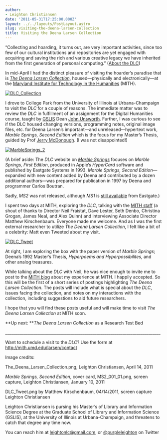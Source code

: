 ```yaml
---
author:
- Leighton Christiansen
date: '2011-05-31T17:25:00.000Z'
layout: ../../layouts/PostLayout.astro
slug: visiting-the-deena-larsen-collection
title: Visiting the Deena Larsen Collection
---
```


“Collecting and hoarding, it turns out, are very important activities, since too few of our cultural institutions and repositories are yet engaged with acquiring and saving the rich and various creative legacy we have inherited from the first generation of personal computing.” ([About the DLC](http://mith.umd.edu/larsen/about/about))

In mid-April I had the distinct pleasure of visiting the hoarder’s paradise that is [_The Deena Larsen Collection_](http://mith.umd.edu/larsen), housed—physically and electronically—at the [Maryland Institute for Technology in the Humanities](http://mith.umd.edu) (MITH).

[![](http://mith.umd.edu/wp-content/uploads/2014/02/DLC_collection.jpg "DLC_Collection")](/assets/images/2014-02-DLC_collection.jpg)

I drove to College Park from the University of Illinois at Urbana-Champaign to visit the _DLC_ for a couple of reasons. The immediate matter was to review the _DLC_ in fulfillment of an assignment for the Digital Humanities course, taught by [GSLIS](http://www.lis.illinois.edu/) Dean [John Unsworth](http://www.lis.illinois.edu/people/faculty/unsworth). Further, I was curious to see if the DLC housed changing versions, programming notes, original image files, etc. for Deena Larsen’s important—and unreleased—hypertext work, _Marble Springs, Second Edition_ which is the focus for my Master’s Thesis, guided by Prof [Jerry McDonough](http://www.lis.illinois.edu/people/faculty/jmcdonou). (I was not disappointed!)

[![](http://mith.umd.edu/wp-content/uploads/2014/02/MS2_001.jpg "MarbleSprings_2")](/assets/images/2014-02-MS2_001.jpg)

<!-- @font-face {   font-family: "Cambria"; }p.MsoNormal, li.MsoNormal, div.MsoNormal { margin: 0in 0in 0.0001pt; font-size: 12pt; font-family: Cambria; }div.Section1 { page: Section1; } -->

(A brief aside: The _DLC_ website on [_Marble Springs_](http://mith.umd.edu/larsen/about/marblesprings) focuses on _Marble Springs, First Edition_, produced in Apple’s _HyperCard_ software and published by Eastgate Systems in 1993. _Marble Springs, Second Edition_—expanded with new content added by Deena and contributed by a dozen additional authors—was prepared for publication in 1997 by Deena and programmer Carlos Boutran.

Sadly, _MS2_ was not released, although _MS1_ is [still available](http://www.eastgate.com/catalog/MarbleSprings.html) from Eastgate.)

I spent two days at MITH, exploring the _DLC_, talking with the [MITH staff](http://mith.umd.edu/people) (a shout of thanks to Director Neil Fraistat, Dave Lester, Seth Denbo, Christina Grogan, James Neal, and Alex Quinn) and interviewing Associate Director Matthew Kirschenbaum. Everyone made me welcome. And as I was the first external researcher to utilize _The Deena Larsen Collection_, I felt like a bit of a celebrity: Matt even Tweeted about my visit.

[![](/assets/images/2014-02-DLC_tweet_sm.jpg "DLC_Tweet")](http://mith.umd.edu/wp-content/uploads/2014/02/DLC_tweet.jpg)

At right, I am exploring the box with the paper version of _Marble Springs_; Deena’s 1992 Master’s Thesis, _Hyperpoems and Hyperpossibilites_, and other analog treasures.

While talking about the _DLC_ with Neil, he was nice enough to invite me to post to the [MITH blog](http://mith.umd.edu/blog/) about my experience at MITH. I happily accepted. So this will be the first of a short series of postings highlighting _The Deena Larsen Collection_. The posts will include what is special about the _DLC_, issues facing the collection, and notes on my interactions with the collection, including suggestions to aid future researchers.

I hope that you will find these posts useful and will make time to visit _The Deena Larsen Collection_ at MITH soon.

**Up next: **_The Deena Larsen Collection_ as a Research Test Bed

\_\_\_\_\_\_\_\_\_\_\_\_\_\_\_\_\_\_\_\_\_\_\_\_\_\_\_\_\_\_\_\_\_\_\_\_\_\_\_\_\_\_\_\_\_\_\_\_\_\_\_\_\_\_\_\_\_\_\_\_\_\_\_\_\_\_\_\_\_\_\_\_\_\_\_\_\_\_

Want to schedule a visit to the _DLC_? Use the form at <http://mith.umd.edu/larsen/contact>

Image credits:

The_Deena_Larsen_Collection.png, Leighton Christiansen, April 14, 2011

_Marble Springs, Second Edition_, cover card, MS2_001_01.png, screen capture, Leighton Christiansen, January 10, 2011

DLC_Tweet.png by Matthew Kirschenbaum, 04/14/2011, screen capture Leighton Christiansen

Leighton Christiansen is pursing his Master’s of Library and Information Science Degree at the Graduate School of Library and Information Science (GSLIS), at the University of Illinois at Urbana-Champaign, and threatens to catch that degree any time now.

You can reach him at leightonlc@gmail.com, or [@purpleleighton](https://twitter.com/purpleleighton) on Twitter